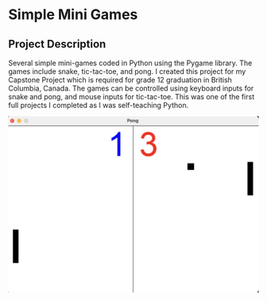 # Simple Mini Games

## Project Description

Several simple mini-games coded in Python using the Pygame library. The games include snake, tic-tac-toe, and pong.
I created this project for my Capstone Project which is required for grade 12 graduation in British Columbia, Canada.
The games can be controlled using keyboard inputs for snake and pong, and mouse inputs for tic-tac-toe. This was one
of the first full projects I completed as I was self-teaching Python.

![Example Snake](data/Example.png)

[//]: # (![Example Tic Tac Toe]&#40;data/Example Tic Tac Toe.png&#41;)

[//]: # (![Example Pong]&#40;data/Example Pong.png&#41;)